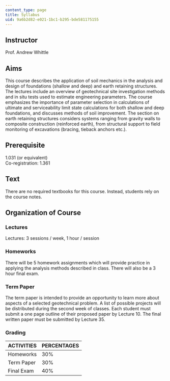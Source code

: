 ```yaml
---
content_type: page
title: Syllabus
uid: 9a6b2d82-e021-1bc1-b295-bde581175155
---
```


Instructor
----------

Prof. Andrew Whittle

Aims
----

This course describes the application of soil mechanics in the analysis and design of foundations (shallow and deep) and earth retaining structures. The lectures include an overview of geotechnical site investigation methods and in situ tests used to estimate engineering parameters. The course emphasizes the importance of parameter selection in calculations of ultimate and serviceability limit state calculations for both shallow and deep foundations, and discusses methods of soil improvement. The section on earth retaining structures considers systems ranging from gravity walls to composite construction (reinforced earth), from structural support to field monitoring of excavations (bracing, tieback anchors etc.).

Prerequisite
------------

1.031 (or equivalent)  
Co-registration: 1.361

Text
----

There are no required textbooks for this course. Instead, students rely on the course notes.

Organization of Course
----------------------

### Lectures

Lectures: 3 sessions / week, 1 hour / session

### Homeworks

There will be 5 homework assignments which will provide practice in applying the analysis methods described in class. There will also be a 3 hour final exam.

### Term Paper

The term paper is intended to provide an opportunity to learn more about aspects of a selected geotechnical problem. A list of possible projects will be distributed during the second week of classes. Each student must submit a one page outline of their proposed paper by Lecture 10. The final written paper must be submitted by Lecture 35.

### Grading

| ACTIVITIES | PERCENTAGES |
| --- | --- |
| Homeworks | 30% |
| Term Paper | 30% |
| Final Exam | 40%